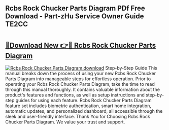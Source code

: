 ## Rcbs Rock Chucker Parts Diagram PDf Free Download - Part-zHu Service Owner Guide TE2CC

# <h2><a href="http://dfifvc.blite.top/?on=Rcbs+Rock+Chucker+Parts+Diagram">🔗Download New 👉🔴 Rcbs Rock Chucker Parts Diagram</a></h2>

[![Rcbs Rock Chucker Parts Diagram download](https://i.imgur.com/lujVjoI.png)](http://dfifvc.blite.top/?on=Rcbs+Rock+Chucker+Parts+Diagram)
Step-by-Step Guide This manual breaks down the process of using your new Rcbs Rock Chucker Parts Diagram into manageable steps for effortless operation. Prior to operating your Rcbs Rock Chucker Parts Diagram, take the time to read through this manual thoroughly. It contains valuable information about the product's features and functions, as well as setup instructions and step-by-step guides for using each feature. Rcbs Rock Chucker Parts Diagram feature set includes biometric authentication, smart home integration, automatic updates, and personalized dashboard, all accessible through the sleek and user-friendly interface. Thank You for Choosing Rcbs Rock Chucker Parts Diagram. We value your trust and support.

